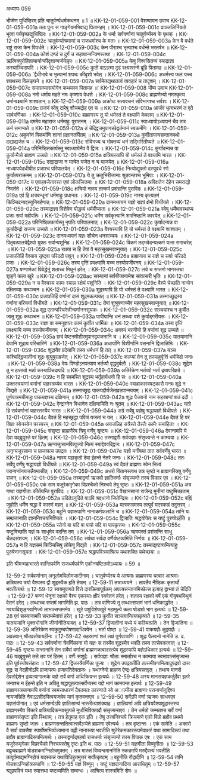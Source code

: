 अध्यायः 059

भीष्मेण युधिष्ठिरम् प्रति चातुर्वर्ण्यधर्मकथनम् ॥ 1 ॥
KK-12-01-059-001	वैशम्पायन उवाच 
KK-12-01-059-001a	ततः पुनः स गाङ्गेयमभिवाद्य पितामहम् ।
KK-12-01-059-001c	प्राञ्जलिर्नियतो भूत्वा पर्यपृच्छद्युधिष्ठिरः ॥
KK-12-01-059-002a	के धर्माः सर्ववर्णानां चातुर्वर्ण्यस्य के पृथक् ।
KK-12-01-059-002c	चातुर्वर्ण्याश्रमाणां च राजधर्माश्च के मताः ॥
KK-12-01-059-003a	केन वै वर्धते राष्ट्रं राजा केन विवर्धते ।
KK-12-01-059-003c	केन पौराश्च भृत्याश्च वर्धन्ते भरतर्षभ ॥
KK-12-01-059-004a	कोशं दण्डं च दुर्गं च सहायान्मन्त्रिणस्तथा ।
KK-12-01-059-004c	ऋत्विक्पुरोहिताचार्यान्कीदृशान्वर्जयेन्नृपः ॥
KK-12-01-059-005a	केषु विश्वसितव्यं स्याद्राज्ञा कस्याञ्चिदापदि ।
KK-12-01-059-005c	कुतो वाऽऽत्मा दृढं रक्ष्यस्तन्मे ब्रूहि पितामह ॥
KK-12-01-059-006a	`द्वैधीभावे च भृत्यानां शपथः कीदृशो भवेत् ।
KK-12-01-059-006c	अधर्मस्य फलं यच्च शपथस्य विलङ्घने ॥
KK-12-01-059-007a	सर्वमेतद्यथातत्वं व्यवहारं च तादृशम् ।
KK-12-01-059-007c	समासव्यासयोगेन कथयस्व पितामह ॥'
KK-12-01-059-008	भीष्म उवाच 
KK-12-01-059-008a	नमो धर्माय महते नमः कृष्णाय वेधसे ।
KK-12-01-059-008c	ब्राह्मणेभ्यो नमस्कृत्य धर्मान्वक्ष्यामि शाश्वतान् ॥
KK-12-01-059-009a	अक्रोधः सत्यवचनं संविभागश्च सर्वशः ।
KK-12-01-059-009c	प्रजनं स्वेषु दारेषु शौचमद्रोह एव च ॥
KK-12-01-059-010a	आर्जवं भृत्यभरणं त एते सार्ववर्णिकाः ।
KK-12-01-059-010c	ब्राह्मणस्य तु यो धर्मस्तं ते वक्ष्यामि केवलम् ॥
KK-12-01-059-011a	दममेव महाराज धर्ममाहुः पुरातनम् ।
KK-12-01-059-011c	स्वाध्यायोऽध्यापनं चैव तत्र कर्म समाप्यते ॥
KK-12-01-059-012a	तं चेद्द्विजमुपागच्छेद्वर्तमानं स्वकर्मणि ।
KK-12-01-059-012c	अकुर्वाणं विकर्माणि शान्तं प्रज्ञानतर्पितम् ॥
KK-12-01-059-013a	कुर्वीतापत्यसन्तानमथो दद्याद्यजेत च ।
KK-12-01-059-013c	संविभज्य च भोक्तव्यं धनं सद्भिरितीष्यते ॥
KK-12-01-059-014a	परिनिष्ठितकार्यस्तु स्वाध्यायेनैव वै द्विजः ।
KK-12-01-059-014c	कुर्यादन्यन्न वा कुर्यान्मैत्रो ब्राह्मण उच्यते ॥
KK-12-01-059-015a	क्षत्रियस्यापि यो धर्मस्तं ते वक्ष्यामि भारत ।
KK-12-01-059-015c	दद्याद्राजा न याचेत यजेत न च याजयेत् ॥
KK-12-01-059-016a	नाध्यापयेदधीयीत प्रजाश्च परिपालयेत् ।
KK-12-01-059-016c	नित्योद्युक्तो दस्युवधे रणे कुर्यात्पराक्रमम् ॥
KK-12-01-059-017a	ये तु क्रतुभिरीजानाः श्रुतवन्तश्च भूमिपाः ।
KK-12-01-059-017c	य एवाहवजेतारस्त एषां लोकजित्तमाः ॥
KK-12-01-059-018a	अविक्षतेन देहेन समराद्यो निवर्तते ।
KK-12-01-059-018c	क्षत्रियो नास्य तत्कर्म प्रशंसन्ति पुराविदः ॥
KK-12-01-059-019a	एवं हि क्षत्रबन्धूनां धर्ममाहुः प्रधानतः ।
KK-12-01-059-019c	नास्य कृत्यतमं किञ्चिदन्यद्दस्युनिबर्हणात् ॥
KK-12-01-059-020a	दानमध्ययनं यज्ञो राज्ञां क्षेमो विधीयते ।
KK-12-01-059-020c	तस्माद्राज्ञा विशेषेण योद्धव्यं धर्ममीप्सता ॥
KK-12-01-059-021a	स्वेषु धर्मेष्ववस्थाप्य प्रजाः सर्वा महीपतिः ।
KK-12-01-059-021c	धर्मेण सर्वकृत्यानि शमनिष्ठानि कारयेत् ॥
KK-12-01-059-022a	परिनिष्ठितकार्यस्तु नृपतिः परिपालनात् ।
KK-12-01-059-022c	कुर्यादन्यन्न वा कुर्यादैन्द्रो राजन्य उच्यते ॥
KK-12-01-059-023a	वैश्यस्यापि हि यो धर्मस्तं ते वक्ष्यामि शाश्वतम् ।
KK-12-01-059-023c	दानमध्ययनं यज्ञः शौचेन धनसञ्चयः ॥
KK-12-01-059-024a	पितृवत्पालयेद्वैश्यो युक्तः सर्वान्पशूनिह ।
KK-12-01-059-024c	विकर्म तद्भवेदन्यत्कर्म यत्स समाचरेत् ॥
KK-12-01-059-025a	रक्षया स हि तेषां वै महत्सुखमवाप्नुयात् ।
KK-12-01-059-025c	प्रजापतिर्हि वैश्याय सृष्ट्वा परिददौ पशून् ॥
KK-12-01-059-026a	ब्राह्मणाय च राज्ञे च सर्वाः परिददे प्रजाः ।
KK-12-01-059-026c	तस्य वृत्तिं प्रवक्ष्यामि यच्च तस्योपजीवनम् ॥
KK-12-01-059-027a	षण्णामेकां पिबेद्धेनुं शताच्च मिथुनं हरेत् ।
KK-12-01-059-027c	लये च सप्तमो भागस्तथा शृङ्गे कला खुरे ॥
KK-12-01-059-028ac	सस्यानां सर्वबीजानामेषा सांवत्सरी भृतिः ॥
KK-12-01-059-029a	न च वैश्यस्य कामः स्यान्न रक्षेयं पशूनिति ।
KK-12-01-059-029c	वैश्ये चेच्छति नान्येन रक्षितव्याः कथञ्चन ॥
KK-12-01-059-030a	शूद्रस्यापि हि यो धर्मस्तं ते वक्ष्यामि भारत ।
KK-12-01-059-030c	प्रजापतिर्हि वर्णानां दासं शूद्रमकल्पयत् ॥
KK-12-01-059-031a	तस्माच्छूद्रस्य वर्णानां परिचर्या विधीयते ।
KK-12-01-059-031c	तेषां शुश्रूषणाच्चैव महत्सुखमवाप्नुयात् ॥
KK-12-01-059-032a	शूद्र एतान्परिचरेत्त्रीन्वर्णाननसूयकः ।
KK-12-01-059-032c	सञ्चयांश्च न कुर्वीत जातु शूद्रः कथञ्चन ॥
KK-12-01-059-033a	पापीयान्हि धनं लब्ध्वा वशे कुर्याद्गरीयसः ।
KK-12-01-059-033c	राज्ञा वा समनुज्ञातः कामं कुर्वीत धार्मिकः ॥
KK-12-01-059-034a	तस्य वृत्तिं प्रवक्ष्यामि यच्च तस्योपजीवनम् ।
KK-12-01-059-034c	अवश्यं भरणीयो हि वर्णानां शूद्र उच्यते ॥
KK-12-01-059-035a	छत्रं वेष्टनमौशीरमुपानद्व्यजनानि च ।
KK-12-01-059-035c	यातयामानि देयानि शूद्राय परिचारिणे ॥
KK-12-01-059-036a	अधार्याणि विशीर्णानि वसनानि द्विजातिभिः ।
KK-12-01-059-036c	शूद्रायैव प्रदेयानि तस्य धर्मधनं हि तत् ॥
KK-12-01-059-037a	यञ्च कश्चिद्द्विजातीनां शूद्रः शुश्रूषुराव्रजेत् ।
KK-12-01-059-037c	कल्प्यां तेन तु तस्याहुर्वृत्तिं धर्मविदो जनाः ॥
KK-12-01-059-038a	देयः पिण्डोऽनपत्याय भर्तव्यौ वृद्धदुर्बलौ ।
KK-12-01-059-038c	शूद्रेण तु न हातव्यो भर्ता कस्याञ्चिदापदि ॥
KK-12-01-059-039a	अतिरेकेण भर्तव्यो भर्ता द्रव्यपरिक्षये ।
KK-12-01-059-039c	न हि स्वमस्ति शूद्रस्य भर्तृहार्यधनो हि सः ॥
KK-12-01-059-040a	उक्तस्त्रयाणां वर्णानां यज्ञस्त्रय्येव भारत ।
KK-12-01-059-040c	स्वाहाकारवषट्कारौ मन्त्रः शूद्रे न विद्यते ॥
KK-12-01-059-041a	तस्माच्छूद्रः पाकयज्ञैर्यजेताव्रतवान्स्वयम् ।
KK-12-01-059-041c	पूर्णपात्रमयीमाहुः पाकयज्ञस्य दक्षिणाम् ॥
KK-12-01-059-042a	शूद्रः पैजवनो नाम सहस्राणां शतं ददौ ।
KK-12-01-059-042c	ऐन्द्राग्नेन विधानेन दक्षिणामिति नः श्रुतम् ॥
KK-12-01-059-043ac	यतो हि सर्ववर्णानां यज्ञस्तस्यैव भारत ॥
KK-12-01-059-044a	अग्रे सर्वेषु यज्ञेषु श्रद्धायज्ञो विधीयते ।
KK-12-01-059-044c	दैवतं हि महच्छ्रद्धा पवित्रं यजतां च यत् ।
KK-12-01-059-044e	दैवतं हि परं विप्राः स्वेनस्वेन परस्परम् ॥
KK-12-01-059-045a	अयजन्निह सत्रैस्ते तैस्तैः कामैः समाहिताः ।
KK-12-01-059-045c	संसृष्टा ब्राह्मणैरेव त्रिषु वर्णेषु सृष्टयः ॥
KK-12-01-059-046a	देवानामपि ये देवा यद्ब्रूयुस्ते परं हितम् ।
KK-12-01-059-046c	तस्माद्वर्णैः सर्वयज्ञाः संसृज्यन्ते न काम्यया ॥
KK-12-01-059-047a	ऋग्यजुःसामवित्पूज्यो नित्यं स्याद्देववद्द्विजः ।
KK-12-01-059-047c	अनृग्यजुरसामा च प्राजापत्य उपद्रवः ।
KK-12-01-059-047e	यज्ञो मनीषया तात सर्ववर्णेषु भारत ॥
KK-12-01-059-048a	नास्य यज्ञकृतो देवा ईहन्ते नेतरे जनाः ।
KK-12-01-059-048c	ततः सर्वेषु वर्णेषु श्रद्धायज्ञो विधीयते ॥
KK-12-01-059-049a	स्वं दैवतं ब्राह्मणः स्वेन नित्यं परान्वर्णानयजन्नैवमासीत् ।
KK-12-01-059-049c	अधरो वितानस्त्वथ तत्र सृष्टो न ब्राह्मणस्त्रिषु वर्णेषु राजन् ॥
KK-12-01-059-050a	तस्माद्वर्णा ऋजवो ज्ञातिवर्णाः संसृज्यन्ते तस्य विकार एव ।
KK-12-01-059-050c	एकं साम यजुरेकमृगेका विप्रश्चैको निश्चये तेषु सृष्टः ॥
KK-12-01-059-051a	अत्र गाथा यज्ञगीताः कीर्तयन्ति पुराविदः ।
KK-12-01-059-051c	वैखानसानां राजेन्द्र मुनीनां यष्टुमिच्छताम् ॥
KK-12-01-059-052a	उदितेऽनुदिते वाऽपि श्रद्दधानो जितेन्द्रियः ।
KK-12-01-059-052c	वह्निं जुहोति धर्मेण श्रद्धा वै कारणं महत् ॥
KK-12-01-059-053a	यत्स्कन्नमस्य तत्पूर्वं यदस्कन्नं तदुत्तरम् ।
KK-12-01-059-053c	बहूनि यज्ञरूपाणि नानाकर्मफलानि च ॥
KK-12-01-059-054a	तानि यः सम्प्रजानाति ज्ञाननिश्चयनिश्चितः ।
KK-12-01-059-054c	द्विजातिः श्रद्धयोपेतः स यष्टुं पुरुषोऽर्हति ॥
KK-12-01-059-055a	स्तेनो वा यदि वा पापो यदि वा पापकृत्तमः ।
KK-12-01-059-055c	यष्टुमिच्छति यज्ञं यः साधुमेव वदन्ति तम् ॥
KK-12-01-059-056a	ऋषयस्तं प्रशंसन्ति साधु चैतदसंशयम् ।
KK-12-01-059-056c	सर्वथा सर्वदा वर्णैर्यष्टव्यमिति निर्णयः ॥
KK-12-01-059-057a	न हि यज्ञसमं किञ्चित्त्रिषु लोकेषु विद्यते ।
KK-12-01-059-057c	तस्माद्यष्टव्यमित्याहुः पुरुषेणानसूयता ।
KK-12-01-059-057e	श्रद्धापवित्रमाश्रित्य यथाशक्ति यथेच्छया ॥ 

इति श्रीमन्महाभारते शान्तिपर्वणि राजधर्मपर्वणि एकोनषष्टितमोऽध्यायः ॥ 59 ॥

12-59-2 सर्ववर्णानाम् अनुलोमविलोमजादीनाम् । चातुर्वर्ण्यस्य ये आश्रमाः ब्राह्मणस्य चत्वार आश्रमाः क्षत्रियस्य त्रयो वैश्यस्य द्वौ शूद्रस्यैक इति तेषाम् ॥ 12-59-11 तत्राध्ययने । तावतैव नैष्ठिकः कृतार्थो भवतीत्यर्थः ॥ 12-59-12 स्वयमुपागते वित्ते दारक्रियापूर्वकम् अपत्यसन्तानमिच्छेत्स इत्याह द्वाभ्यां तं चेदिति ॥ 12-59-27 षण्णां धेनूनां रक्षको वैश्य एकस्याः क्षीरं स्ववेतनं हरेत् । शतस्य रक्षको वर्षे एकं गोवृषभमिथुनं वेतनं हरेत् । लब्धाच्च सप्तमं भागमिति झ. पाठः । तत्र वाणिज्ये तु लब्धात्सप्तमं भागं धनिकाद्धरेत् । गवयादिशृङ्गवाणिज्ये लाभात्सप्तममेव । खुरे पशुविशेषखुरे महामूल्ये कला षोडशो भाग इत्यर्थः ॥ 12-59-28 एवं सस्यानामपि सप्तममेवांशं हरेत् ॥ 12-59-33 कुर्वीत सञ्चयानित्यपकृष्यते ॥ 12-59-35 यातयामानि भुक्तभोगानि जीर्णानीतियावत् ॥ 12-59-37 द्विजातीनां मध्ये यं कञ्चित्प्रति । तेन द्विजातिना ॥ 12-59-39 अतिरेकेण स्वकुटुम्बपोषणादाधिक्येन । भर्ता पोष्टा ॥ 12-59-41 पाकयज्ञैः क्षुद्रयज्ञैः । अव्रतवान् श्रौतव्रतोपायहीनः ॥ 12-59-42 सहस्राणां शतं लक्षं पूर्णपात्राणि । शूद्रः पैलवनो नामेति ड. द. पाठः ॥ 12-59-43 सर्ववर्णानां त्रैवर्णिकानां यो यज्ञः स तस्यैव शूद्रस्यैव भवति तस्य तत्सेवकत्वात् ॥ 12-59-45 सृष्टयः सन्तानानि तेन सर्वेषां वर्णानां ब्राह्मणजत्वादस्त्येव शूद्रस्यापि यज्ञेऽधिकार इत्यर्थः ॥ 12-59-46 यद्ब्रूयुस्ते तत्ते तव परं हितम् । वर्णैः सशूद्रैः । सर्वयज्ञाः श्रौताः स्मार्ताश्च न काम्यया स्वभावात्संसृज्यन्त इति पूर्वस्योपसंहारः ॥ 12-59-47 द्विजस्त्रैवर्णिकः पूज्यः । शूद्रेण उपद्रवतीति तत्समीपगामित्वादुपद्रवो दासः शूद्रः स वेदहीनोऽपि प्राजापत्यः प्रजापतिदेवताकः । यथाग्नेयो ब्राह्मण ऐन्द्रः क्षत्रियस्तद्वत् । तथाच मानसे देवतोद्देशेन द्रव्यत्यागात्मके यज्ञे सर्वे वर्णा अधिक्रियन्त इत्यर्थः ॥ 12-59-48 अस्य मानसयज्ञकर्तुर्देवा इतरे जनाश्च न ईहन्ते इति न अपितु श्रद्धापूतत्वात्सर्वेप्यस्य यज्ञे भागं कामयन्त इत्यर्थः ॥ 12-59-49 ब्राह्मणस्त्रयाणामपि वर्णानां स्वमसाधारणं दैवतमतः कारणात्ते स्वे अात्मीया ब्राह्मणाः परान्वर्णानुद्दिश्य नायजन्निति नैवाऽऽसीदपित्वयजन्नेव यागं कृतवन्तएव ॥ 12-59-50 सर्वेऽपि वर्णा ऋजवः साधवएव यज्ञसंयोगात् । एवं धर्मसाम्येऽपि ज्ञातिसाम्यं नास्तीत्याशंक्याह । ज्ञातिवर्णा अपि क्षत्रियवैश्यशूद्रास्तस्य ब्राह्मणस्यैव विकारे क्षत्रियादिकन्यासूत्पन्ने मूर्धाभिषिक्तादौ संसृज्यन्तएव । तेन धर्मतो जन्मतश्च सर्वे वर्णा ब्राह्मणसंसृष्टा इति स्थितम् । तत्र हेतुमाह एक इति । तेषु तत्त्वनिश्चये क्रियमाणे एको विप्रो ब्रह्मैव प्रथमो ब्राह्मणः सृष्टो जातः । ब्राह्मणसन्ततित्वात्सर्वेऽप्येते ब्राह्मणा एवेत्यर्थः । तत्र दृष्टान्तः । एकं सामेति । अकारो वै सर्वा वाक्सैषा स्पर्शोष्मभिर्व्यज्यमाना वह्नी नानारूपा भवतीति श्रुतेरेकमकाररूपमेवाक्षरं यथा सामादिरूपं तथा ब्रह्मैव ब्राह्मणादिरूपमित्यर्थः । तस्माद्वर्णाद्बहवो राजधर्माः संसृज्यन्ते तस्य विपाक एषः । एकं साम यजुरेकमृगेका विप्रश्चैको निश्चयस्तेषु दृष्टः इति थ. पाठः ॥ 12-59-51 यज्ञगीता विष्णुगीताः ॥ 12-59-53 बह्वृचब्राह्मणे षोडशकमग्निहोत्रमुक्तम् । तत्र मारुतं विष्यन्दमानमिति स्कन्नमपि मरुद्दैवत्यं भवतीति तत्पूर्वमाद्यमग्निहोत्रं यदस्कन्नं यथाविधिहुतमुत्तरं सर्वोत्कृष्टम् ॥ बहूनीति रौद्रादीनि ॥ 12-59-54 तानि षोडशाऽग्निहोत्ररूपाणि ॥ 12-59-55 यज्ञं विष्णुम् । यष्टुं यज्ञदानादिना आराधितुम् ॥ 12-59-57 श्रद्धापवित्रं यथा स्यात्तथा यष्टव्यमिति सम्बन्धः । आश्रित्य शास्त्रमिति शेषः ॥
